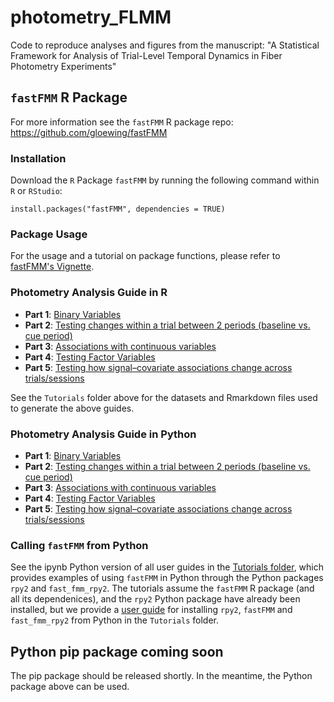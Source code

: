 # photometry_FLMM

Code to reproduce analyses and figures from the manuscript: "A Statistical Framework for Analysis of Trial-Level Temporal Dynamics in Fiber Photometry Experiments"

## `fastFMM` R Package

For more information see the `fastFMM` R package repo: https://github.com/gloewing/fastFMM

### Installation

Download the $\texttt{R}$ Package `fastFMM` by running the following command within $\texttt{R}$ or $\texttt{RStudio}$:

```{R}
install.packages("fastFMM", dependencies = TRUE)
```

###  Package Usage

For the usage and a tutorial on package functions, please refer to [fastFMM's Vignette](https://rpubs.com/gloewinger/1110512). 

### Photometry Analysis Guide in R
- $\textbf{Part 1}$: [Binary Variables](https://rpubs.com/gloewinger/1159094) 
- $\textbf{Part 2}$: [Testing changes within a trial between 2 periods (baseline vs. cue period)](https://rpubs.com/gloewinger/1159127)
- $\textbf{Part 3}$: [Associations with continuous variables](https://rpubs.com/gloewinger/1159129)
- $\textbf{Part 4}$: [Testing Factor Variables](https://rpubs.com/gloewinger/1159411)
- $\textbf{Part 5}$: [Testing how signal–covariate associations change across trials/sessions](https://rpubs.com/gloewinger/1159601)

See the `Tutorials` folder above for the datasets and Rmarkdown files used to generate the above guides.

### Photometry Analysis Guide in Python
- $\textbf{Part 1}$: [Binary Variables](https://github.com/gloewing/photometry_FLMM/blob/main/Tutorials/Photometry%20FLMM%20Guide%20Part%20I/fastFMM-photometry-binary.ipynb)
- $\textbf{Part 2}$: [Testing changes within a trial between 2 periods (baseline vs. cue period)](https://github.com/gloewing/photometry_FLMM/blob/main/Tutorials/Photometry%20FLMM%20Guide%20Part%20II/fastFMM-photometry-withinTrial.ipynb)
- $\textbf{Part 3}$: [Associations with continuous variables](https://github.com/gloewing/photometry_FLMM/blob/main/Tutorials/Photometry%20FLMM%20Guide%20Part%20III/fastFMM-photometry-Correlation.ipynb)
- $\textbf{Part 4}$: [Testing Factor Variables](https://github.com/gloewing/photometry_FLMM/blob/main/Tutorials/Photometry%20FLMM%20Guide%20Part%20IV/fastFMM-photometry-ANOVA.ipynb)
- $\textbf{Part 5}$: [Testing how signal–covariate associations change across trials/sessions](https://github.com/gloewing/photometry_FLMM/blob/main/Tutorials/Photometry%20FLMM%20Guide%20Part%20V/fastFMM-photometry-Interaction.ipynb)

### Calling `fastFMM` from Python
See the ipynb Python version of all user guides in the [Tutorials folder](https://github.com/gloewing/photometry_FLMM/tree/main/Tutorials), which provides examples of using `fastFMM` in Python through the Python packages `rpy2` and `fast_fmm_rpy2`. The tutorials assume the `fastFMM` R package (and all its dependenices), and the `rpy2` Python package have already been installed, but we provide a [user guide](https://github.com/gloewing/photometry_FLMM/blob/main/Tutorials/Python%20rpy2%20installation/R%20and%20rpy2%20installation%20guide.ipynb) for installing `rpy2`, `fastFMM` and `fast_fmm_rpy2` from Python in the `Tutorials` folder.

## Python pip package coming soon
The pip package should be released shortly. In the meantime, the Python package above can be used. 



